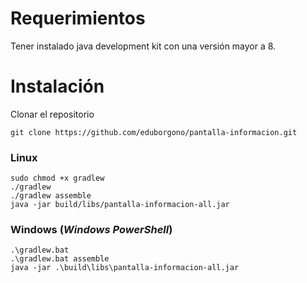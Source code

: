 # Requerimientos

Tener instalado java development kit con una versión mayor a 8.

# Instalación
Clonar el repositorio 
```
git clone https://github.com/eduborgono/pantalla-informacion.git
```

### Linux
```
sudo chmod +x gradlew
./gradlew
./gradlew assemble
java -jar build/libs/pantalla-informacion-all.jar 
```

### Windows (_Windows PowerShell_)
```
.\gradlew.bat
.\gradlew.bat assemble
java -jar .\build\libs\pantalla-informacion-all.jar
```




